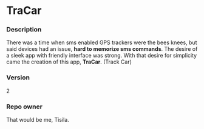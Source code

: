 # TraCar

### Description

There was a time when sms enabled GPS trackers were the bees knees, but 
said devices had an issue, **hard to memorize sms commands**. The 
desire of a sleek app with friendly interface was strong. With that 
desire for simplicity came the creation of this app, **TraCar**. (Track 
Car)

### Version
2

### Repo owner
That would be me, Tisila.
